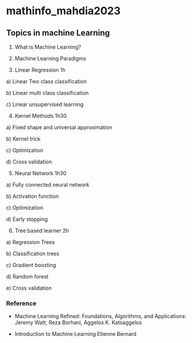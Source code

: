 # mathinfo_mahdia2023
## Topics in machine Learning


1. What is Machine Learning?


2. Machine Learning Paradigms


3. Linear Regression 1h

a) Linear Two class classification

b) Linear multi class classification

c) Linear unsupervised learning

4. Kernel Methods 1h30

a) Fixed shape and universal approximation

b) Kernel trick

c) Optimization

d) Cross validation

5. Neural Network 1h30

a) Fully connected neural network

b) Activation function

c) Optimization

d) Early stopping

6. Tree based learner 2h

a) Regression Trees

b) Classification trees

c) Gradient boosting

d) Random forest

e) Cross validation



### Reference

* Machine Learning Refined: Foundations, Algorithms, and Applications: Jeremy Watt, Reza Borhani, Aggelos K. Katsaggelos

* Introduction to Machine Learning Etienne Bernard


